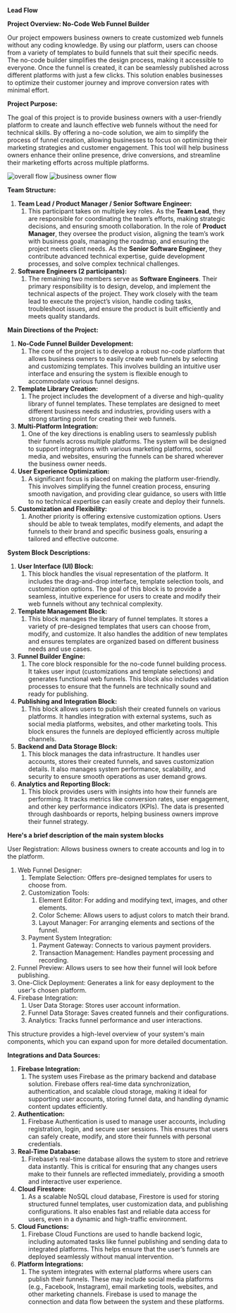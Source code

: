 **Lead Flow**

**Project Overview: No-Code Web Funnel Builder**

Our project empowers business owners to create customized web funnels without any coding knowledge. By using our platform, users can choose from a variety of templates to build funnels that suit their specific needs. The no-code builder simplifies the design process, making it accessible to everyone. Once the funnel is created, it can be seamlessly published across different platforms with just a few clicks. This solution enables businesses to optimize their customer journey and improve conversion rates with minimal effort.

**Project Purpose:**

The goal of this project is to provide business owners with a user-friendly platform to create and launch effective web funnels without the need for technical skills. By offering a no-code solution, we aim to simplify the process of funnel creation, allowing businesses to focus on optimizing their marketing strategies and customer engagement. This tool will help business owners enhance their online presence, drive conversions, and streamline their marketing efforts across multiple platforms.

![overall flow](https://github.com/user-attachments/assets/70fa051c-2f6c-4cae-925c-8a9b09fd202e)
![business owner flow](https://github.com/user-attachments/assets/551ed4c6-fb8b-462e-89de-a35c9c118f5d)



**Team Structure:**

1. **Team Lead / Product Manager / Senior Software Engineer:**
   1. This participant takes on multiple key roles. As the **Team Lead**, they are responsible for coordinating the team’s efforts, making strategic decisions, and ensuring smooth collaboration. In the role of **Product Manager**, they oversee the product vision, aligning the team’s work with business goals, managing the roadmap, and ensuring the project meets client needs. As the **Senior Software Engineer**, they contribute advanced technical expertise, guide development processes, and solve complex technical challenges.
1. **Software Engineers (2 participants):**
   1. The remaining two members serve as **Software Engineers**. Their primary responsibility is to design, develop, and implement the technical aspects of the project. They work closely with the team lead to execute the project’s vision, handle coding tasks, troubleshoot issues, and ensure the product is built efficiently and meets quality standards.

**Main Directions of the Project:**

1. **No-Code Funnel Builder Development:**
   1. The core of the project is to develop a robust no-code platform that allows business owners to easily create web funnels by selecting and customizing templates. This involves building an intuitive user interface and ensuring the system is flexible enough to accommodate various funnel designs.
1. **Template Library Creation:**
   1. The project includes the development of a diverse and high-quality library of funnel templates. These templates are designed to meet different business needs and industries, providing users with a strong starting point for creating their web funnels.
1. **Multi-Platform Integration:**
   1. One of the key directions is enabling users to seamlessly publish their funnels across multiple platforms. The system will be designed to support integrations with various marketing platforms, social media, and websites, ensuring the funnels can be shared wherever the business owner needs.
1. **User Experience Optimization:**
   1. A significant focus is placed on making the platform user-friendly. This involves simplifying the funnel creation process, ensuring smooth navigation, and providing clear guidance, so users with little to no technical expertise can easily create and deploy their funnels.
1. **Customization and Flexibility:**
   1. Another priority is offering extensive customization options. Users should be able to tweak templates, modify elements, and adapt the funnels to their brand and specific business goals, ensuring a tailored and effective outcome.

**System Block Descriptions:**

1. **User Interface (UI) Block:**
   1. This block handles the visual representation of the platform. It includes the drag-and-drop interface, template selection tools, and customization options. The goal of this block is to provide a seamless, intuitive experience for users to create and modify their web funnels without any technical complexity.
1. **Template Management Block:**
   1. This block manages the library of funnel templates. It stores a variety of pre-designed templates that users can choose from, modify, and customize. It also handles the addition of new templates and ensures templates are organized based on different business needs and use cases.
1. **Funnel Builder Engine:**
   1. The core block responsible for the no-code funnel building process. It takes user input (customizations and template selections) and generates functional web funnels. This block also includes validation processes to ensure that the funnels are technically sound and ready for publishing.
1. **Publishing and Integration Block:**
   1. This block allows users to publish their created funnels on various platforms. It handles integration with external systems, such as social media platforms, websites, and other marketing tools. This block ensures the funnels are deployed efficiently across multiple channels.
1. **Backend and Data Storage Block:**
   1. This block manages the data infrastructure. It handles user accounts, stores their created funnels, and saves customization details. It also manages system performance, scalability, and security to ensure smooth operations as user demand grows.
1. **Analytics and Reporting Block:**
   1. This block provides users with insights into how their funnels are performing. It tracks metrics like conversion rates, user engagement, and other key performance indicators (KPIs). The data is presented through dashboards or reports, helping business owners improve their funnel strategy.

**Here's a brief description of the main system blocks**

User Registration: Allows business owners to create accounts and log in to the platform.

1. Web Funnel Designer: 
   1. Template Selection: Offers pre-designed templates for users to choose from.
   1. Customization Tools: 
      1. Element Editor: For adding and modifying text, images, and other elements.
      1. Color Scheme: Allows users to adjust colors to match their brand.
      1. Layout Manager: For arranging elements and sections of the funnel.
   1. Payment System Integration: 
      1. Payment Gateway: Connects to various payment providers.
      1. Transaction Management: Handles payment processing and recording.
1. Funnel Preview: Allows users to see how their funnel will look before publishing.
1. One-Click Deployment: Generates a link for easy deployment to the user's chosen platform.
1. Firebase Integration: 
   1. User Data Storage: Stores user account information.
   1. Funnel Data Storage: Saves created funnels and their configurations.
   1. Analytics: Tracks funnel performance and user interactions.

This structure provides a high-level overview of your system's main components, which you can expand upon for more detailed documentation.

**Integrations and Data Sources:**

1. **Firebase Integration:**
   1. The system uses Firebase as the primary backend and database solution. Firebase offers real-time data synchronization, authentication, and scalable cloud storage, making it ideal for supporting user accounts, storing funnel data, and handling dynamic content updates efficiently.
1. **Authentication:**
   1. Firebase Authentication is used to manage user accounts, including registration, login, and secure user sessions. This ensures that users can safely create, modify, and store their funnels with personal credentials.
1. **Real-Time Database:**
   1. Firebase’s real-time database allows the system to store and retrieve data instantly. This is critical for ensuring that any changes users make to their funnels are reflected immediately, providing a smooth and interactive user experience.
1. **Cloud Firestore:**
   1. As a scalable NoSQL cloud database, Firestore is used for storing structured funnel templates, user customization data, and publishing configurations. It also enables fast and reliable data access for users, even in a dynamic and high-traffic environment.
1. **Cloud Functions:**
   1. Firebase Cloud Functions are used to handle backend logic, including automated tasks like funnel publishing and sending data to integrated platforms. This helps ensure that the user’s funnels are deployed seamlessly without manual intervention.
1. **Platform Integrations:**
   1. The system integrates with external platforms where users can publish their funnels. These may include social media platforms (e.g., Facebook, Instagram), email marketing tools, websites, and other marketing channels. Firebase is used to manage the connection and data flow between the system and these platforms.


